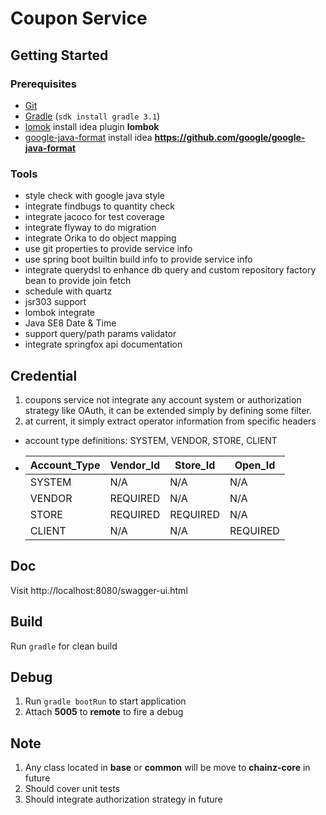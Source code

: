 # Coupon Service #

## Getting Started

### Prerequisites

- [Git](https://git-scm.com/)
- [Gradle](https://gradle.org/) (`sdk install gradle 3.1`)
- [lomok](https://projectlombok.org/) install idea plugin **lombok**
- [google-java-format](https://github.com/google/google-java-format) install idea **https://github.com/google/google-java-format**

### Tools

- style check with google java style
- integrate findbugs to quantity check
- integrate jacoco for test coverage
- integrate flyway to do migration
- integrate Orika to do object mapping
- use git properties to provide service info
- use spring boot builtin build info to provide service info
- integrate querydsl to enhance db query and custom repository factory bean to provide join fetch
- schedule with quartz
- jsr303 support
- lombok integrate
- Java SE8 Date & Time
- support query/path params validator
- integrate springfox api documentation

## Credential

1. coupons service not integrate any account system or authorization strategy like OAuth, it can be extended simply by defining some filter.
2. at current, it simply extract operator information from specific headers

  * account type definitions: SYSTEM, VENDOR, STORE, CLIENT

  * | Account_Type | Vendor_Id | Store_Id | Open_Id |
    |--------------|-----------|----------|---------|
    |    SYSTEM    |   N/A     |    N/A   |    N/A  |
    |    VENDOR    | REQUIRED  |    N/A   |    N/A  |
    |    STORE     | REQUIRED  | REQUIRED |    N/A  |
    |    CLIENT    |   N/A     |    N/A   | REQUIRED|


## Doc

Visit http://localhost:8080/swagger-ui.html


## Build

Run `gradle` for clean build

## Debug

1. Run `gradle bootRun` to start application
2. Attach **5005** to **remote** to fire a debug

## Note

1. Any class located in **base** or **common** will be move to **chainz-core** in future
2. Should cover unit tests
3. Should integrate authorization strategy in future
